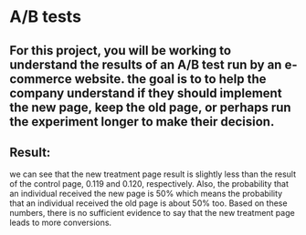 # A/B tests 

## For this project, you will be working to understand the results of an A/B test run by an e-commerce website. the goal is to to help the company understand if they should implement the new page, keep the old page, or perhaps run the experiment longer to make their decision.


## Result:
 we can see that the new treatment page result is slightly less than the result of the control page, 0.119 and 0.120, respectively. Also, the probability that an individual received the new page is 50% which means the probability that an individual received the old page is about 50% too. Based on these numbers, there is no sufficient evidence to say that the new treatment page leads to more conversions.
